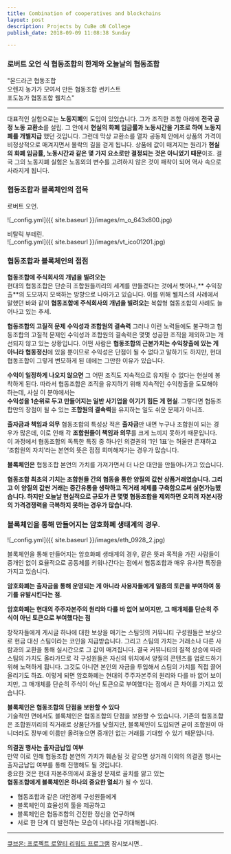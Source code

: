 ```yaml
---
title: Combination of cooperatives and blockchains
layout: post
description: Projects by CuBe oN College
publish_date: 2018-09-09 11:08:38 Sunday

---
```


### 로버트 오언 식 협동조합의 한계와 오늘날의 협동조합  



"몬드라곤 협동조합  
오렌지 농가가 모여서 만든 협동조합 썬키스트  
포도농가 협동조합 웰치스"    

-------------------------


대표적인 실험으로는 **노동지폐**의 도입이 있었습니다. 
그가 조직한 조합 아래에 **전국 공정 노동 교환소**를 설립.
그 안에서 **현실의 화폐 임금률과 노동시간을 기초로 하여 노동지폐를 개별지급** 했던 것입니다. 
그런데 막상 교환소를 열자 공동체 안에서 상품의 가격이 비정상적으로 매겨지면서 몰락의 길을 걷게 됩니다. 
상품에 값이 매겨지는 원리가 **현실의 화폐 임금률, 노동시간과 같은 몇 가지 요소로만 결정되는 것은 아니었기 때문**이죠. 
결국 그의 노동지폐 실험은 노동외의 변수를 고려하지 않은 것이 패착이 되어 역사 속으로 사라지게 됩니다.  


### 협동조합과 블록체인의 접목
로버트 오언.

![_config.yml]({{ site.baseurl }}/images/m_o_643x800.jpg)  

비탈릭 부테린.  
![_config.yml]({{ site.baseurl }}/images/vt_ico01201.jpg)

### 협동조합과 블록체인의 접점
**협동조합에 주식회사의 개념을 빌려오는**  
현대의 협동조합은 단순히 조합원들끼리의 세계를 만들겠다는 것에서 벗어나,** 수익창출**의 도모까지 모색하는 방향으로 나아가고 있습니다. 
이를 위해 웰치스의 사례에서 말했던 바와 같이 **협동조합에 주식회사의 개념을 빌려오는** 복합형 협동조합의 사례도 늘어나고 있는 추세.

**협동조합의 고질적 문제**
**수익성과 조합원의 결속력**
그러나 이런 노력들에도 불구하고 협동조합의 고질적 문제인 수익성과 조합원의 결속력은 몇몇 성공한 조직을 제외하고는 개선되지 않고 있는 상황입니다. 
어떤 사람은 **협동조합의 근본가치는 수익창출에 있는 게 아니라 협동정신**에 있을 뿐이므로 수익성은 단점이 될 수 없다고 말하기도 하지만, 
현대 협동조합이 그렇게 변모하게 된 데에는 그만한 이유가 있습니다. 

**수익이 일정하게 나오지 않으면**
그 어떤 조직도 지속적으로 유지될 수 없다는 현실에 봉착하게 된다.
따라서 협동조합은 조직을 유지하기 위해 지속적인 수익창출을 도모해야 하는데, 사실 이 분야에서는   
**수익성을 1순위로 두고 만들어지는 일반 사기업을 이기기 힘든 게 현실**. 
그렇다면 협동조합만의 장점이 될 수 있는 **조합원의 결속력**을 유지하는 일도 쉬운 문제가 아니죠. 

**출자금과 책임과 의무**
협동조합의 특성상 적은 **출자금**만 내면 누구나 조합원이 되는 경우가 많은데, 이로 인해 각 **조합원들이 책임과 의무**를 크게 느끼지 못하기 때문입니다. 이 과정에서 협동조합의 독특한 특징 중 하나인 의결권의 ‘1인 1표’는 허울만 존재하고 ‘조합원의 자치’라는 본연의 뜻은 점점 희미해져가는 경우가 많습니다.

 **블록체인은**  협동조합 본연의 가치를 가져가면서 더 나은 대안을 만들어나가고 있습니다.  

**협동조합 최초의 기치는 조합원들 간의 협동을 통한 양질의 값싼 상품거래였습니다. 그리고 이 양질의 값싼 거래는 중간유통을 생략하고 직거래 체제를 구축함으로써 실현가능했습니다. 하지만 오늘날 현실적으로 규모가 큰 몇몇 협동조합을 제외하면 오히려 자본시장의 가격경쟁력을 극복하지 못하는 경우가 많습니다.**

### 블록체인을 통해 만들어지는 암호화폐 생태계의 경우.  

![_config.yml]({{ site.baseurl }}/images/eth_0928_2.jpg)

블록체인을 통해 만들어지는 암호화폐 생태계의 경우, 같은 뜻과 목적을 가진 사람들이 중개인 없이 효율적으로 공동체를 키워나간다는 점에서 협동조합과 매우 유사한 특징을 가지고 있습니다. 

**암호화폐는 출자금을 통해 운영되는 게 아니라 사용자들에게 일종의 토큰을 부여하여 동기를 유발시킨다는 점.**


**암호화폐는 현대의 주주자본주의 원리와 다를 바 없어 보이지만, 그 매개체를 단순히 주식이 아닌 토큰으로 부여했다는 점**  

창작자들에게 게시글 하나에 대한 보상을 매기는 스팀잇의 커뮤니티 구성원들은 보상으로 현금 대신 스팀이라는 코인을 지급받습니다. 그리고 스팀의 가치는 거래소나 다른 사람과의 교환을 통해 실시간으로 그 값이 매겨집니다. 결국 커뮤니티의 질적 상승에 따라 스팀의 가치도 올라가므로 각 구성원들은 자신의 위치에서 양질의 콘텐츠를 업로드하기 위해 노력하게 됩니다. 그것도 아니면 본인의 자금을 투입해서 스팀의 가치를 직접 끌어올리기도 하죠. 이렇게 되면 암호화폐는 현대의 주주자본주의 원리와 다를 바 없어 보이지만, 그 매개체를 단순히 주식이 아닌 토큰으로 부여했다는 점에서 큰 차이를 가지고 있습니다.

**블록체인은 협동조합의 단점을 보완할 수 있다**  
기술적인 면에서도 블록체인은 협동조합의 단점을 보완할 수 있습니다. 
기존의 협동조합은 조합원끼리의 직거래로 상품단가를 낮췄지만, 블록체인이 도입되면 굳이 조합원이 아니더라도 장부에 이름만 올려놓으면 중개인 없는 거래를 기대할 수 있기 때문입니다. 

 **의결권 행사는 출자금납입 여부**  
만약 이로 인해 협동조합 본연의 가치가 훼손될 것 같으면 상거래 이외의 의결권 행사는 출자금납입 여부를 통해 진행해도 될 것입니다.   
중요한 것은 현대 자본주의에서 효율성 문제로 골치를 앓고 있는   
**협동조합에게 블록체인은 하나의 중요한 열쇠**가 될 수 있다.   

- 협동조합과 같은 대안경제 구성원들에게 
- 블록체인이 효율성의 툴을 제공하고
- 블록체인은 협동조합의 건전한 정신을 연구하며 
- 서로 한 단계 더 발전하는 모습이 나타나길 기대해봅니다.


------------------------
[큐브온: 프로젝트 로얄티 리워드 프로그램](https://wooriapt.github.io/Loyalty-Programs) 잠시보시면..
